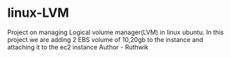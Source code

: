 # linux-LVM
Project on managing Logical volume manager(LVM) in linux ubuntu. In this project we are adding 2 EBS volume of 10,20gb to the instance and attaching it to the ec2 instance
Author - Ruthwik 
